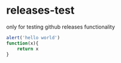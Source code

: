 releases-test
=============

only for testing github releases functionality

```javascript
alert('hello world')
function(x){
    return x
}
```